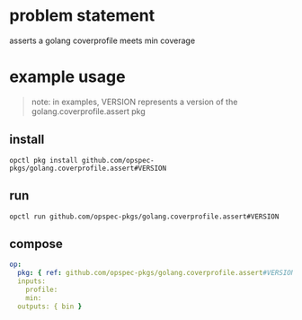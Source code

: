# problem statement
asserts a golang coverprofile meets min coverage

# example usage

> note: in examples, VERSION represents a version of the golang.coverprofile.assert pkg

## install

```shell
opctl pkg install github.com/opspec-pkgs/golang.coverprofile.assert#VERSION
```

## run

```
opctl run github.com/opspec-pkgs/golang.coverprofile.assert#VERSION
```

## compose

```yaml
op:
  pkg: { ref: github.com/opspec-pkgs/golang.coverprofile.assert#VERSION }
  inputs: 
    profile:
    min:
  outputs: { bin }
```
